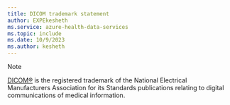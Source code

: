 ```yaml
---
title: DICOM trademark statement
author: EXPEkesheth
ms.service: azure-health-data-services
ms.topic: include
ms.date: 10/9/2023
ms.author: kesheth
---
```


> [!NOTE]
> [DICOM&reg;](https://www.dicomstandard.org/) is the registered trademark of the National Electrical Manufacturers Association for its Standards publications relating to digital communications of medical information. 
